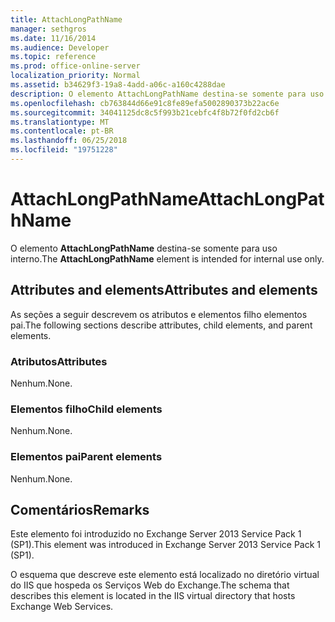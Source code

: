 ```yaml
---
title: AttachLongPathName
manager: sethgros
ms.date: 11/16/2014
ms.audience: Developer
ms.topic: reference
ms.prod: office-online-server
localization_priority: Normal
ms.assetid: b34629f3-19a8-4add-a06c-a160c4288dae
description: O elemento AttachLongPathName destina-se somente para uso interno.
ms.openlocfilehash: cb763844d66e91c8fe89efa5002890373b22ac6e
ms.sourcegitcommit: 34041125dc8c5f993b21cebfc4f8b72f0fd2cb6f
ms.translationtype: MT
ms.contentlocale: pt-BR
ms.lasthandoff: 06/25/2018
ms.locfileid: "19751228"
---
```

# <a name="attachlongpathname"></a><span data-ttu-id="e8001-103">AttachLongPathName</span><span class="sxs-lookup"><span data-stu-id="e8001-103">AttachLongPathName</span></span>

<span data-ttu-id="e8001-104">O elemento **AttachLongPathName** destina-se somente para uso interno.</span><span class="sxs-lookup"><span data-stu-id="e8001-104">The **AttachLongPathName** element is intended for internal use only.</span></span> 

## <a name="attributes-and-elements"></a><span data-ttu-id="e8001-105">Attributes and elements</span><span class="sxs-lookup"><span data-stu-id="e8001-105">Attributes and elements</span></span>

<span data-ttu-id="e8001-106">As seções a seguir descrevem os atributos e elementos filho elementos pai.</span><span class="sxs-lookup"><span data-stu-id="e8001-106">The following sections describe attributes, child elements, and parent elements.</span></span>
  
### <a name="attributes"></a><span data-ttu-id="e8001-107">Atributos</span><span class="sxs-lookup"><span data-stu-id="e8001-107">Attributes</span></span>

<span data-ttu-id="e8001-108">Nenhum.</span><span class="sxs-lookup"><span data-stu-id="e8001-108">None.</span></span>
  
### <a name="child-elements"></a><span data-ttu-id="e8001-109">Elementos filho</span><span class="sxs-lookup"><span data-stu-id="e8001-109">Child elements</span></span>

<span data-ttu-id="e8001-110">Nenhum.</span><span class="sxs-lookup"><span data-stu-id="e8001-110">None.</span></span>
  
### <a name="parent-elements"></a><span data-ttu-id="e8001-111">Elementos pai</span><span class="sxs-lookup"><span data-stu-id="e8001-111">Parent elements</span></span>

<span data-ttu-id="e8001-112">Nenhum.</span><span class="sxs-lookup"><span data-stu-id="e8001-112">None.</span></span>
  
## <a name="remarks"></a><span data-ttu-id="e8001-113">Comentários</span><span class="sxs-lookup"><span data-stu-id="e8001-113">Remarks</span></span>

<span data-ttu-id="e8001-114">Este elemento foi introduzido no Exchange Server 2013 Service Pack 1 (SP1).</span><span class="sxs-lookup"><span data-stu-id="e8001-114">This element was introduced in Exchange Server 2013 Service Pack 1 (SP1).</span></span>
  
<span data-ttu-id="e8001-115">O esquema que descreve este elemento está localizado no diretório virtual do IIS que hospeda os Serviços Web do Exchange.</span><span class="sxs-lookup"><span data-stu-id="e8001-115">The schema that describes this element is located in the IIS virtual directory that hosts Exchange Web Services.</span></span>
  

